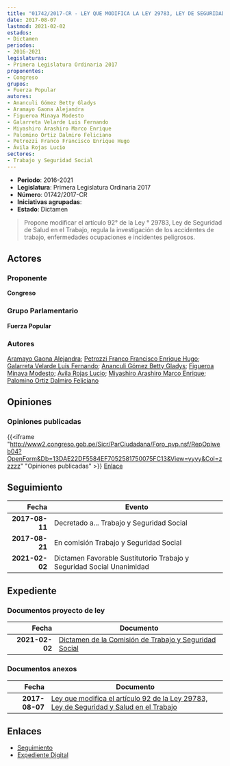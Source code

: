 ```yaml
---
title: "01742/2017-CR - LEY QUE MODIFICA LA LEY 29783, LEY DE SEGURIDAD Y SALUD EN EL TRABAJO"
date: 2017-08-07
lastmod: 2021-02-02
estados:
- Dictamen
periodos:
- 2016-2021
legislaturas:
- Primera Legislatura Ordinaria 2017
proponentes:
- Congreso
grupos:
- Fuerza Popular
autores:
- Ananculi Gómez Betty Gladys
- Aramayo Gaona Alejandra
- Figueroa Minaya Modesto
- Galarreta Velarde Luis Fernando
- Miyashiro Arashiro Marco Enrique
- Palomino Ortiz Dalmiro Feliciano
- Petrozzi Franco Francisco Enrique Hugo
- Ávila Rojas Lucio
sectores:
- Trabajo y Seguridad Social
---
```

- **Periodo**: 2016-2021
- **Legislatura**: Primera Legislatura Ordinaria 2017
- **Número**: 01742/2017-CR
- **Iniciativas agrupadas**: 
- **Estado**: Dictamen

> Propone modificar el artículo 92° de la Ley ° 29783, Ley de Seguridad de Salud en el Trabajo, regula la investigación de los accidentes de trabajo, enfermedades ocupaciones e incidentes peligrosos.


## Actores

### Proponente

**Congreso**

### Grupo Parlamentario

**Fuerza Popular**

### Autores

[Aramayo Gaona Alejandra](mailto:mailto:maramayo@congreso.gob.pe); [Petrozzi Franco Francisco Enrique Hugo](mailto:mailto:fpetrozzi@congreso.gob.pe); [Galarreta Velarde Luis Fernando](mailto:mailto:lgalarreta@congreso.gob.pe); [Ananculi Gómez Betty Gladys](mailto:mailto:bananculi@congreso.gob.pe); [Figueroa Minaya Modesto](mailto:mailto:mfigueroam@congreso.gob.pe); [Ávila Rojas Lucio](mailto:mailto:lavilar@congreso.gob.pe); [Miyashiro Arashiro Marco Enrique](mailto:mailto:mmiyashiro@congreso.gob.pe); [Palomino Ortiz Dalmiro Feliciano](mailto:mailto:dfpalomino@congreso.gob.pe)

## Opiniones

### Opiniones publicadas

{{<iframe "http://www2.congreso.gob.pe/Sicr/ParCiudadana/Foro_pvp.nsf/RepOpiweb04?OpenForm&Db=13DAE22DF5584EF7052581750075FC13&View=yyyy&Col=zzzzz" "Opiniones publicadas" >}}
[Enlace](http://www2.congreso.gob.pe/Sicr/ParCiudadana/Foro_pvp.nsf/RepOpiweb04?OpenForm&Db=13DAE22DF5584EF7052581750075FC13&View=yyyy&Col=zzzzz)


## Seguimiento

| Fecha | Evento |
|------:|--------|
| **2017-08-11** | Decretado a... Trabajo y Seguridad Social |
| **2017-08-21** | En comisión Trabajo y Seguridad Social |
| **2021-02-02** | Dictamen Favorable Sustitutorio Trabajo y Seguridad Social Unanimidad |

## Expediente

### Documentos proyecto de ley

| Fecha | Documento |
|------:|-----------|
| **2021-02-02** | [Dictamen de la Comisión de Trabajo y Seguridad Social](https://leyes.congreso.gob.pe/Documentos/2016_2021/Dictamenes/Proyectos_de_Ley/01742DC22MAY20210202.pdf) |

### Documentos anexos

| Fecha | Documento |
|------:|-----------|
| **2017-08-07** | [Ley que modifica el artículo 92 de la Ley 29783, Ley de Seguridad y Salud en el Trabajo](http://www.leyes.congreso.gob.pe/Documentos/2016_2021/Proyectos_de_Ley_y_de_Resoluciones_Legislativas/PL0174220170807..pdf) |

## Enlaces

- [Seguimiento](http://www2.congreso.gob.pe/Sicr/TraDocEstProc/CLProLey2016.nsf/f7fff46988ca05b1052578e100829cc7/730cad2aecd49ab505258175007949eb?OpenDocument)
- [Expediente Digital](http://www2.congreso.gob.pe/Sicr/TraDocEstProc/Expvirt_2011.nsf/visbusqptramdoc1621/01742?opendocument)

